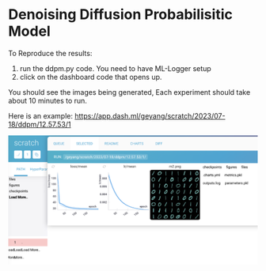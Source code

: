 # Denoising Diffusion Probabilisitic Model

To Reproduce the results:
1. run the ddpm.py code. You need to have ML-Logger setup
2. click on the dashboard code that opens up.

You should see the images being generated, Each experiment should take about 10 minutes to run.

Here is an example: https://app.dash.ml/geyang/scratch/2023/07-18/ddpm/12.57.53/1

![results.png](results.png)